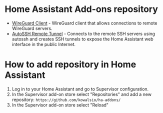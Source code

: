 # Home Assistant Add-ons repository
- [WireGuard Client](https://github.com/kowalsio/ha-addons/tree/master/wireguardclient) - WireGuard client that allows connections to remote WireGuard servers.
- [AutoSSH Remote Tunnel](https://github.com/kowalsio/ha-addons/tree/master/autosshrt) - Connects to the remote SSH servers using autossh and creates SSH tunnels to expose the Home Assistant web interface in the public Internet.

# How to add repository in Home Assistant
1. Log in to your Home Assistant and go to Supervisor configuration.
2. In the Supervisor add-on store select "Repositories" and add a new repository:
``` https://github.com/kowalsio/ha-addons/ ```
3. In the Supervisor add-on store select "Reload"

